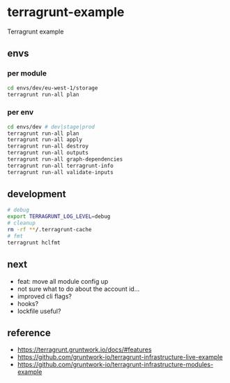 # terragrunt-example

Terragrunt example

## envs

### per module

```sh
cd envs/dev/eu-west-1/storage
terragrunt run-all plan
```

### per env

```sh
cd envs/dev # dev|stage|prod
terragrunt run-all plan
terragrunt run-all apply
terragrunt run-all destroy
terragrunt run-all outputs
terragrunt run-all graph-dependencies
terragrunt run-all terragrunt-info
terragrunt run-all validate-inputs
```

## development

```sh
# debug
export TERRAGRUNT_LOG_LEVEL=debug
# cleanup
rm -rf **/.terragrunt-cache
# fmt
terragrunt hclfmt
```

## next

- feat: move all module config up
- not sure what to do about the account id...
- improved cli flags?
- hooks?
- lockfile useful?

## reference

- https://terragrunt.gruntwork.io/docs/#features
- https://github.com/gruntwork-io/terragrunt-infrastructure-live-example
- https://github.com/gruntwork-io/terragrunt-infrastructure-modules-example
